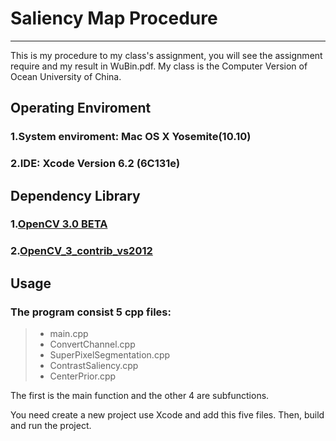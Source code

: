 # Saliency Map Procedure

------

This is my procedure to my class's assignment, you will see the assignment require and my result in WuBin.pdf. My class is the Computer Version of Ocean University of China.

## Operating Enviroment

### 1.System enviroment: Mac OS X Yosemite(10.10)
### 2.IDE: Xcode Version 6.2 (6C131e)

## Dependency Library

### 1.[OpenCV 3.0 BETA][1]
### 2.[OpenCV_3_contrib_vs2012][2]

## Usage

### The program consist 5 cpp files:
>* main.cpp
>* ConvertChannel.cpp
>* SuperPixelSegmentation.cpp
>* ContrastSaliency.cpp
>* CenterPrior.cpp

The first is the main function and the other 4 are subfunctions.

You need create a new project use Xcode and add this five files. Then, build and run the project.

[1]:http://opencv.org/
[2]:https://github.com/Smorodov/OpenCV_3_contrib_vs2012
